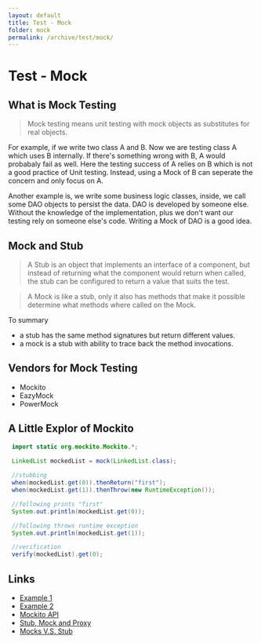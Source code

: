 ```yaml
---
layout: default
title: Test - Mock
folder: mock
permalink: /archive/test/mock/
---
```


# Test - Mock

## What is Mock Testing

> Mock testing means unit testing with mock objects as substitutes for real objects.

For example, if we write two class A and B. Now we are testing class A which uses B internally. 
If there's something wrong with B, A would probabaly fail as well. 
Here the testing success of A relies on B which is not a good practice of Unit testing. 
Instead, using a Mock of B can seperate the concern and only focus on A.

Another example is, we write some business logic classes, inside, we call some DAO objects to persist the data.
DAO is developed by someone else. Without the knowledge of the implementation, plus we don't want our testing rely on someone else's code.
Writing a Mock of DAO is a good idea.

## Mock and Stub

> A Stub is an object that implements an interface of a component, 
but instead of returning what the component would return when called, 
the stub can be configured to return a value that suits the test. 

> A Mock is like a stub, only it also has methods that make it possible determine what methods where called on the Mock.

To summary

- a stub has the same method signatures but return different values.
- a mock is a stub with ability to trace back the method invocations.

## Vendors for Mock Testing

- Mockito
- EazyMock
- PowerMock

## A Little Explor of Mockito

~~~ java
 import static org.mockito.Mockito.*;
 
 LinkedList mockedList = mock(LinkedList.class);

 //stubbing
 when(mockedList.get(0)).thenReturn("first");
 when(mockedList.get(1)).thenThrow(new RuntimeException());

 //following prints "first"
 System.out.println(mockedList.get(0));

 //following throws runtime exception
 System.out.println(mockedList.get(1));

 //verification
 verify(mockedList).get(0);
~~~
 
## Links

- [Example 1](https://dzone.com/articles/getting-started-mocking-java)
- [Example 2](https://gojko.net/2009/10/23/mockito-in-six-easy-examples)
- [Mockito API](http://static.javadoc.io/org.mockito/mockito-core/2.2.9/org/mockito/Mockito.html)
- [Stub, Mock and Proxy](http://tutorials.jenkov.com/java-unit-testing/stub-mock-and-proxy-testing.html)
- [Mocks V.S. Stub](http://martinfowler.com/articles/mocksArentStubs.html)
